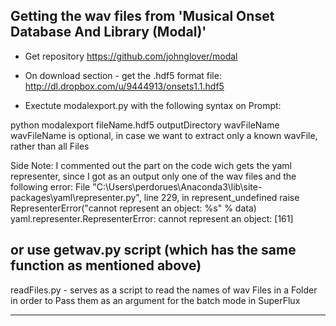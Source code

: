 Getting the wav files from 'Musical Onset Database And Library (Modal)'
-----------------------------------------------------------------------

- Get repository https://github.com/johnglover/modal 

- On download section - get the .hdf5 format file: http://dl.dropbox.com/u/9444913/onsets1.1.hdf5

- Exectute modalexport.py with the following syntax on Prompt:

python modalexport fileName.hdf5 outputDirectory wavFileName
wavFileName is optional, in case we want to extract only a known wavFile, rather than all Files

Side Note: I commented out the part on the code wich gets the yaml representer, since I got as an output only one of the wav files and the following error:
  File "C:\Users\perdorues\Anaconda3\lib\site-packages\yaml\representer.py", line 229, in represent_undefined
    raise RepresenterError("cannot represent an object: %s" % data)
yaml.representer.RepresenterError: cannot represent an object: [161]

or use getwav.py script (which has the same function as mentioned above)
------------------------------------------------------------------------

readFiles.py - serves as a script to read the names of wav Files in a Folder in order to Pass them 
as an argument for the batch mode in SuperFlux

------------------------------------------------------------------------